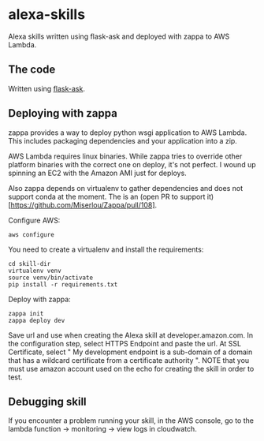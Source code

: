 # alexa-skills

Alexa skills written using flask-ask and deployed with zappa to AWS Lambda.

## The code

Written using [flask-ask](https://github.com/johnwheeler/flask-ask).

## Deploying with zappa

zappa provides a way to deploy python wsgi application to AWS Lambda. This includes packaging dependencies and your application into a zip. 

AWS Lambda requires linux binaries. While zappa tries to override other platform binaries with the correct one on deploy, it's not perfect. I wound up spinning an EC2 with the Amazon AMI just for deploys.

Also zappa depends on virtualenv to gather dependencies and does not support conda at the moment. The is an (open PR to support it)[https://github.com/Miserlou/Zappa/pull/108].

Configure AWS:

```
aws configure
```

You need to create a virtualenv and install the requirements:

```
cd skill-dir
virtualenv venv
source venv/bin/activate
pip install -r requirements.txt
```

Deploy with zappa:

```
zappa init
zappa deploy dev
```

Save url and use when creating the Alexa skill at developer.amazon.com. In the configuration step, select HTTPS Endpoint and paste the url.  At SSL Certificate, select " My development endpoint is a sub-domain of a domain that has a wildcard certificate from a certificate authority
". NOTE that you must use amazon account used on the echo for creating the skill in order to test.

## Debugging skill

If you encounter a problem running your skill, in the AWS console, go to the lambda function -> monitoring -> view logs in cloudwatch.
